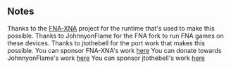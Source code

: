 ## Notes

Thanks to the [FNA-XNA](https://github.com/FNA-XNA/FNA) project for the runtime that's used to make this possible.
Thanks to JohnnyonFlame for the FNA fork to run FNA games on these devices.
Thanks to jtothebell for the port work that makes this possible.
You can sponsor FNA-XNA's work [here](https://github.com/sponsors/flibitijibibo)
You can donate towards JohnnyonFlame's work [here](https://ko-fi.com/johnnyonflame)
You can sponsor jtothebell's work [here](https://github.com/sponsors/jtothebell)

